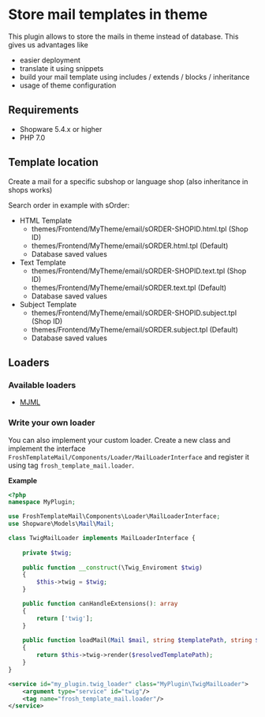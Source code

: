 # Store mail templates in theme

This plugin allows to store the mails in theme instead of database. This gives us advantages like

* easier deployment
* translate it using snippets
* build your mail template using includes / extends / blocks / inheritance
* usage of theme configuration

## Requirements

* Shopware 5.4.x or higher
* PHP 7.0

## Template location

Create a mail for a specific subshop or language shop (also inheritance in shops works)

Search order in example with sOrder:

* HTML Template
  * themes/Frontend/MyTheme/email/sORDER-SHOPID.html.tpl (Shop ID)
  * themes/Frontend/MyTheme/email/sORDER.html.tpl (Default)
  * Database saved values
* Text Template
  * themes/Frontend/MyTheme/email/sORDER-SHOPID.text.tpl (Shop ID)
  * themes/Frontend/MyTheme/email/sORDER.text.tpl (Default)
  * Database saved values
* Subject Template
  * themes/Frontend/MyTheme/email/sORDER-SHOPID.subject.tpl (Shop ID)
  * themes/Frontend/MyTheme/email/sORDER.subject.tpl (Default)
  * Database saved values

## Loaders

### Available loaders

* [MJML](https://github.com/FriendsOfShopware/FroshTemplateMailMjml)
  
### Write your own loader

You can also implement your custom loader. Create a new class and implement the interface `FroshTemplateMail/Components/Loader/MailLoaderInterface` and register it using tag `frosh_template_mail.loader`.

**Example**

```php
<?php
namespace MyPlugin;

use FroshTemplateMail\Components\Loader\MailLoaderInterface;
use Shopware\Models\Mail\Mail;

class TwigMailLoader implements MailLoaderInterface {
    
    private $twig;
    
    public function __construct(\Twig_Enviroment $twig)
    {
        $this->twig = $twig;
    }

    public function canHandleExtensions(): array
    {
        return ['twig'];
    }
    
    public function loadMail(Mail $mail, string $templatePath, string $resolvedTemplatePath): string
    {
        return $this->twig->render($resolvedTemplatePath);
    }
}
```

```xml
<service id="my_plugin.twig_loader" class="MyPlugin\TwigMailLoader">
    <argument type="service" id="twig"/>
    <tag name="frosh_template_mail.loader"/>
</service>
```
